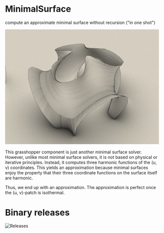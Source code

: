 # MinimalSurface
compute an approximate minimal surface without recursion ("in one shot")

![minm](minm.jpg)

This grasshopper component is just another minimal surface solver.
However, unlike most minimal surface solvers, it is not based on physical or iterative principles.
Instead, it computes three harmonic functions of the (u, v) coordinates.
This yields an approximation because minimal surfaces enjoy the property that their three coordinate functions on the surface itself are harmonic.

Thus, we end up with an approximation. The approximation is perfect once the (u, v)-patch is isothermal.

# Binary releases

![Releases](../../releases)
